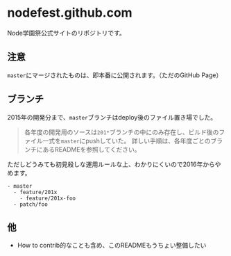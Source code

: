 # nodefest.github.com
Node学園祭公式サイトのリポジトリです。

## 注意
`master`にマージされたものは、即本番に公開されます。（ただのGitHub Page）

## ブランチ
2015年の開発分まで、`master`ブランチはdeploy後のファイル置き場でした。

> 各年度の開発用のソースは`201*`ブランチの中にのみ存在し、ビルド後のファイル一式を`master`にpushしていた。
> 詳しい手順は、各年度ごとのブランチにあるREADMEを参照してください。

ただしどうみても初見殺しな運用ルールな上、わかりにくいので2016年からやめます。

```
- master
  - feature/201x
    - feature/201x-foo
  - patch/foo
```

## 他
- How to contrib的なことも含め、このREADMEもうちょい整備したい
